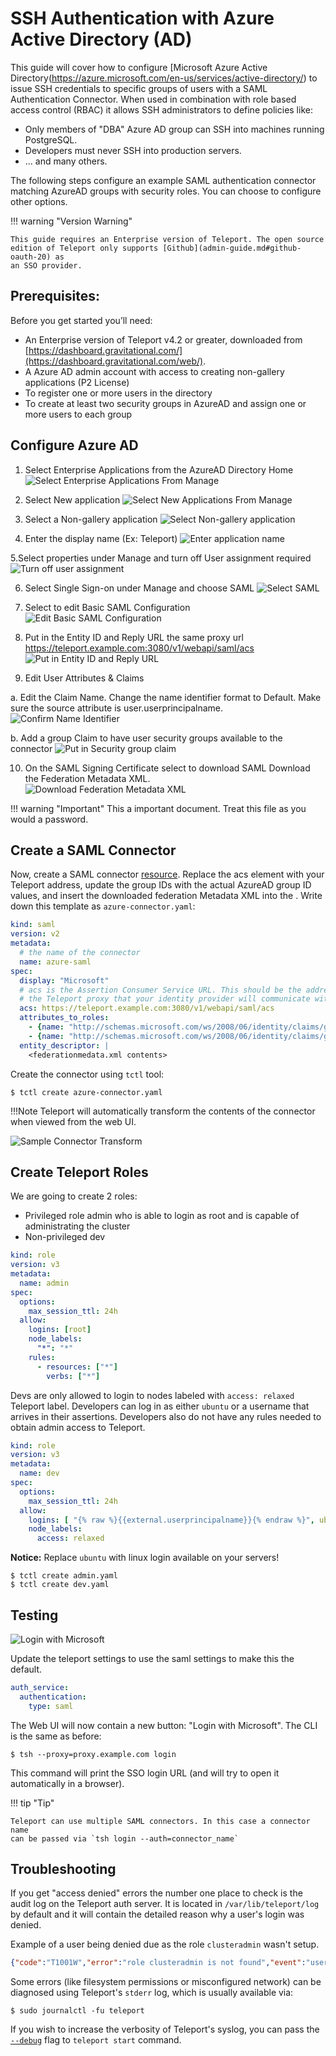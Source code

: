 # SSH Authentication with Azure Active Directory (AD)

This guide will cover how to configure [Microsoft Azure Active Directory(https://azure.microsoft.com/en-us/services/active-directory/) to issue
SSH credentials to specific groups of users with a SAML Authentication Connector. When used in combination with role
based access control (RBAC) it allows SSH administrators to define policies
like:

* Only members of "DBA" Azure AD group can SSH into machines running PostgreSQL.
* Developers must never SSH into production servers.
* ... and many others.

The following steps configure an example SAML authentication connector matching AzureAD groups with security roles.  You can choose to configure other options.

!!! warning "Version Warning"

    This guide requires an Enterprise version of Teleport. The open source
    edition of Teleport only supports [Github](admin-guide.md#github-oauth-20) as
    an SSO provider.

## Prerequisites:

Before you get started you’ll need:

- An Enterprise version of Teleport v4.2 or greater, downloaded from [https://dashboard.gravitational.com/](https://dashboard.gravitational.com/web/). 
- A Azure AD admin account with access to creating non-gallery applications (P2 License)
- To register one or more users in the directory
- To create at least two security groups in AzureAD and assign one or more users to each group



## Configure Azure AD

1. Select Enterprise Applications from the AzureAD Directory Home
  ![Select Enterprise Applications From Manage](img/azuread/azuread-1-home.png)
  
2. Select New application
  ![Select New Applications From Manage](img/azuread/azuread-2-newapp.png)
  
3. Select a Non-gallery application
   ![Select Non-gallery application](img/azuread/azuread-3-selectnongalleryapp.png)
   
4. Enter the display name (Ex: Teleport)
   ![Enter application name](img/azuread/azuread-4-enterappname.png)
   
5.Select properties under Manage and turn off User assignment required
   ![Turn off user assignment](img/azuread/azuread-5-turnoffuserassign.png)
   
6. Select Single Sign-on under Manage and choose SAML
   ![Select SAML](img/azuread/azuread-6-selectsaml.png)
   
7. Select to edit Basic SAML Configuration
   ![Edit Basic SAML Configuration](img/azuread/azuread-7-editbasicsaml.png)
   
8. Put in the Entity ID and Reply URL the same proxy url https://teleport.example.com:3080/v1/webapi/saml/acs
   ![Put in Entity ID and Reply URL](img/azuread/azuread-8-entityandreplyurl.png)
   
9. Edit User Attributes & Claims

a. Edit the Claim Name.  Change the name identifier format to Default. Make sure the source attribute is user.userprincipalname. 
   ![Confirm Name Identifier](img/azuread/azuread-9a-nameidentifier.png)
   
b. Add a group Claim to have user security groups available to the connector
   ![Put in Security group claim](img/azuread/azuread-9b-groupclaim.png)
   
10. On the SAML Signing Certificate select to download SAML Download the Federation Metadata XML.  
   ![Download Federation Metadata XML](img/azuread/azuread-10-fedmeatadataxml.png)

!!! warning "Important"  This a important document.  Treat this file as you would a password.

## Create a SAML Connector

Now, create a SAML connector [resource](admin-guide.md#resources).  Replace the acs element with your Teleport address, update the group IDs with the actual AzureAD group ID values, and insert the downloaded federation Metadata XML into the .
Write down this template as `azure-connector.yaml`:

```yaml
kind: saml
version: v2
metadata:
  # the name of the connector
  name: azure-saml
spec:
  display: "Microsoft"
  # acs is the Assertion Consumer Service URL. This should be the address of
  # the Teleport proxy that your identity provider will communicate with.
  acs: https://teleport.example.com:3080/v1/webapi/saml/acs
  attributes_to_roles:
    - {name: "http://schemas.microsoft.com/ws/2008/06/identity/claims/groups", value: "<group id 930210...>", roles: ["admin"]}
    - {name: "http://schemas.microsoft.com/ws/2008/06/identity/claims/groups", value: "<group id 93b110...>", roles: ["dev"]}
  entity_descriptor: |
    <federationmedata.xml contents>
```

Create the connector using `tctl` tool:

```bsh
$ tctl create azure-connector.yaml
```
!!!Note Teleport will automatically transform the contents of the connector when viewed from the web UI.

 ![Sample Connector Transform](img/azuread/azuread-12-sampleconnector.png)
 
## Create Teleport Roles

We are going to create 2 roles:

-  Privileged role admin who is able to login as root and is capable of administrating
the cluster
- Non-privileged dev

```yaml
kind: role
version: v3
metadata:
  name: admin
spec:
  options:
    max_session_ttl: 24h
  allow:
    logins: [root]
    node_labels:
      "*": "*"
    rules:
      - resources: ["*"]
        verbs: ["*"]
```

Devs are only allowed to login to nodes labeled with `access: relaxed`
Teleport label. Developers can log in as either `ubuntu` or a username that
arrives in their assertions. Developers also do not have any rules needed to
obtain admin access to Teleport.

```yaml
kind: role
version: v3
metadata:
  name: dev
spec:
  options:
    max_session_ttl: 24h
  allow:
    logins: [ "{% raw %}{{external.userprincipalname}}{% endraw %}", ubuntu ]
    node_labels:
      access: relaxed
```

**Notice:** Replace `ubuntu` with linux login available on your servers!

```bsh
$ tctl create admin.yaml
$ tctl create dev.yaml
```

## Testing
![Login with Microsoft](img/azuread/azure-11-loginwithmsft.png)

Update the teleport settings to use the saml settings to make this the default.
```yaml
auth_service:
  authentication:
    type: saml
```

The Web UI will now contain a new button: "Login with Microsoft". The CLI is
the same as before:

```bsh
$ tsh --proxy=proxy.example.com login
```

This command will print the SSO login URL (and will try to open it
automatically in a browser).

!!! tip "Tip"

    Teleport can use multiple SAML connectors. In this case a connector name
    can be passed via `tsh login --auth=connector_name`


## Troubleshooting

If you get "access denied" errors the number one place to check is the audit
log on the Teleport auth server. It is located in `/var/lib/teleport/log` by
default and it will contain the detailed reason why a user's login was denied.

Example of a user being denied due as the role `clusteradmin` wasn't setup.
```json
{"code":"T1001W","error":"role clusteradmin is not found","event":"user.login","method":"saml","success":false,"time":"2019-06-15T19:38:07Z","uid":"cd9e45d0-b68c-43c3-87cf-73c4e0ec37e9"}
```


Some errors (like filesystem permissions or misconfigured network) can be
diagnosed using Teleport's `stderr` log, which is usually available via:

```bsh
$ sudo journalctl -fu teleport
```

If you wish to increase the verbosity of Teleport's syslog, you can pass the
[`--debug`](cli-docs.md#teleport-start) flag to `teleport start` command.
